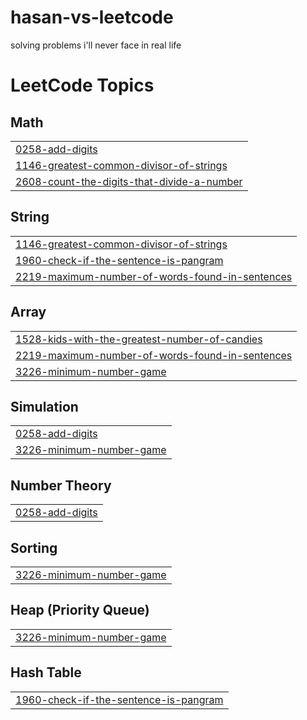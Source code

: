 # hasan-vs-leetcode
solving problems i'll never face in real life

<!---LeetCode Topics Start-->
# LeetCode Topics
## Math
|  |
| ------- |
| [0258-add-digits](https://github.com/HasanShoro/hasan-vs-leetcode/tree/master/0258-add-digits) |
| [1146-greatest-common-divisor-of-strings](https://github.com/HasanShoro/hasan-vs-leetcode/tree/master/1146-greatest-common-divisor-of-strings) |
| [2608-count-the-digits-that-divide-a-number](https://github.com/HasanShoro/hasan-vs-leetcode/tree/master/2608-count-the-digits-that-divide-a-number) |
## String
|  |
| ------- |
| [1146-greatest-common-divisor-of-strings](https://github.com/HasanShoro/hasan-vs-leetcode/tree/master/1146-greatest-common-divisor-of-strings) |
| [1960-check-if-the-sentence-is-pangram](https://github.com/HasanShoro/hasan-vs-leetcode/tree/master/1960-check-if-the-sentence-is-pangram) |
| [2219-maximum-number-of-words-found-in-sentences](https://github.com/HasanShoro/hasan-vs-leetcode/tree/master/2219-maximum-number-of-words-found-in-sentences) |
## Array
|  |
| ------- |
| [1528-kids-with-the-greatest-number-of-candies](https://github.com/HasanShoro/hasan-vs-leetcode/tree/master/1528-kids-with-the-greatest-number-of-candies) |
| [2219-maximum-number-of-words-found-in-sentences](https://github.com/HasanShoro/hasan-vs-leetcode/tree/master/2219-maximum-number-of-words-found-in-sentences) |
| [3226-minimum-number-game](https://github.com/HasanShoro/hasan-vs-leetcode/tree/master/3226-minimum-number-game) |
## Simulation
|  |
| ------- |
| [0258-add-digits](https://github.com/HasanShoro/hasan-vs-leetcode/tree/master/0258-add-digits) |
| [3226-minimum-number-game](https://github.com/HasanShoro/hasan-vs-leetcode/tree/master/3226-minimum-number-game) |
## Number Theory
|  |
| ------- |
| [0258-add-digits](https://github.com/HasanShoro/hasan-vs-leetcode/tree/master/0258-add-digits) |
## Sorting
|  |
| ------- |
| [3226-minimum-number-game](https://github.com/HasanShoro/hasan-vs-leetcode/tree/master/3226-minimum-number-game) |
## Heap (Priority Queue)
|  |
| ------- |
| [3226-minimum-number-game](https://github.com/HasanShoro/hasan-vs-leetcode/tree/master/3226-minimum-number-game) |
## Hash Table
|  |
| ------- |
| [1960-check-if-the-sentence-is-pangram](https://github.com/HasanShoro/hasan-vs-leetcode/tree/master/1960-check-if-the-sentence-is-pangram) |
<!---LeetCode Topics End-->